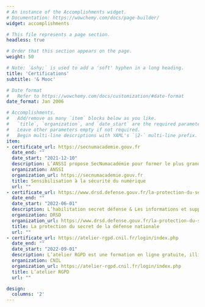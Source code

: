 ```yaml
---
# An instance of the Accomplishments widget.
# Documentation: https://wowchemy.com/docs/page-builder/
widget: accomplishments

# This file represents a page section.
headless: true

# Order that this section appears on the page.
weight: 50

# Note: `&shy;` is used to add a 'soft' hyphen in a long heading.
title: 'Certifications'
subtitle: '& Mooc'

# Date format
#   Refer to https://wowchemy.com/docs/customization/#date-format
date_format: Jan 2006

# Accomplishments.
#   Add/remove as many `item` blocks below as you like.
#   `title`, `organization`, and `date_start` are the required parameters.
#   Leave other parameters empty if not required.
#   Begin multi-line descriptions with YAML's `|2-` multi-line prefix.
item:
- certificate_url: https://secnumacademie.gouv.fr
  date_end: ""
  date_start: "2021-12-10"
  description: L’ANSSI propose SecNumacadémie pour former le plus grand nombre de citoyens à la sécurité du numérique.
  organization: ANSSI
  organization_url: https://secnumacademie.gouv.fr
  title: Sensibilisation à la sécurité du numérique
  url: ""
- certificate_url: https://www.drsd.defense.gouv.fr/la-protection-du-secret-de-la-defense-nationale
  date_end: ""
  date_start: "2022-06-01"
  description: L’habilitation secret défense & Les informations et supports classifiés
  organization: DRSD
  organization_url: https://www.drsd.defense.gouv.fr/la-protection-du-secret-de-la-defense-nationale
  title: La protection du secret de la défense nationale
  url: ""
- certificate_url: https://atelier-rgpd.cnil.fr/login/index.php
  date_end: ""
  date_start: "2022-09-01"
  description: L’atelier RGPD est une formation en ligne gratuite, illimitée et ouverte à tous !
  organization: CNIL
  organization_url: https://atelier-rgpd.cnil.fr/login/index.php
  title: L’atelier RGPD
  url: ""

design:
  columns: '2' 
---
```

